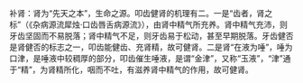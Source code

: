 补肾：肾为“先天之本”，生命之源。叩齿健肾的机理有二。一是“齿者，肾之标”（《杂病源流犀烛·口齿唇舌病源流》），由肾中精气所充养。肾中精气充沛，则牙齿坚固而不易脱落；肾中精气不足，则牙齿易于松动，甚至早期脱落。牙齿健否是肾健否的标志之一，叩齿能健齿、充肾精，故可健肾。二是肾“在液为唾”，唾为口津，是唾液中较稠厚的部分，叩齿催生唾液，是谓“金津”，又称“玉液”，“津”通于“精”，为肾精所化，咽而不吐，有滋养肾中精气的作用，故可健肾。

